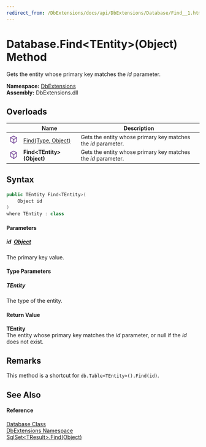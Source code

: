 ```yaml
---
redirect_from: /DbExtensions/docs/api/DbExtensions/Database/Find__1.html
---
```


Database.Find&lt;TEntity>(Object) Method
========================================
Gets the entity whose primary key matches the *id* parameter.
  
**Namespace:** [DbExtensions][1]  
**Assembly:** DbExtensions.dll

Overloads
---------

|                  | Name                         | Description                                                   |
| ---------------- | ---------------------------- | ------------------------------------------------------------- |
| ![Public method] | [Find(Type, Object)][2]      | Gets the entity whose primary key matches the *id* parameter. |
| ![Public method] | **Find&lt;TEntity>(Object)** | Gets the entity whose primary key matches the *id* parameter. |


Syntax
------

```csharp
public TEntity Find<TEntity>(
	Object id
)
where TEntity : class

```

#### Parameters

##### *id*  [Object][3]
The primary key value.

#### Type Parameters

##### *TEntity*
The type of the entity.

#### Return Value
**TEntity**  
 The entity whose primary key matches the *id* parameter, or null if the *id* does not exist.

Remarks
-------
This method is a shortcut for `db.Table<TEntity>().Find(id)`.

See Also
--------

#### Reference
[Database Class][4]  
[DbExtensions Namespace][1]  
[SqlSet&lt;TResult>.Find(Object)][5]  

[1]: ../README.md
[2]: Find.md
[3]: https://learn.microsoft.com/dotnet/api/system.object
[4]: README.md
[5]: ../SqlSet_1/Find.md
[Public method]: ../../icons/pubmethod.svg "Public method"